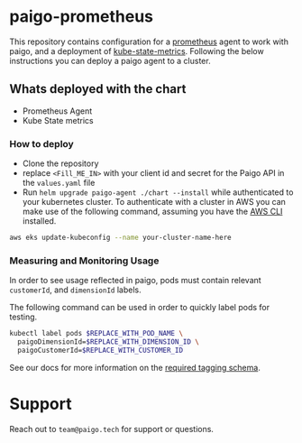 # paigo-prometheus

This repository contains configuration for a [prometheus](https://prometheus.io/docs/prometheus/latest/getting_started/) agent to work with paigo, and a deployment of [kube-state-metrics](https://github.com/kubernetes/kube-state-metrics). Following the below instructions you can deploy a paigo agent to a cluster.

## Whats deployed with the chart

-   Prometheus Agent
-   Kube State metrics

### How to deploy

-   Clone the repository
-   replace `<Fill_ME_IN>` with your client id and secret for the Paigo API in the `values.yaml` file
-   Run `helm upgrade paigo-agent ./chart --install` while authenticated to your kubernetes cluster. To authenticate with a cluster in AWS you can make use of the following command, assuming you have the [AWS CLI](https://aws.amazon.com/cli/) installed.

```sh
aws eks update-kubeconfig --name your-cluster-name-here
```


### Measuring and Monitoring Usage
In order to see usage reflected in paigo, pods must contain relevant `customerId`, and `dimensionId` labels.

The following command can be used in order to quickly label pods for testing. 
```sh
kubectl label pods $REPLACE_WITH_POD_NAME \
  paigoDimensionId=$REPLACE_WITH_DIMENSION_ID \
  paigoCustomerId=$REPLACE_WITH_CUSTOMER_ID
```

 See our docs for more information on the [required tagging schema](https://docs.paigo.tech/measure-usage-and-collect-data/agent-based-method#required-tagging-schema). 



# Support

Reach out to `team@paigo.tech` for support or questions.